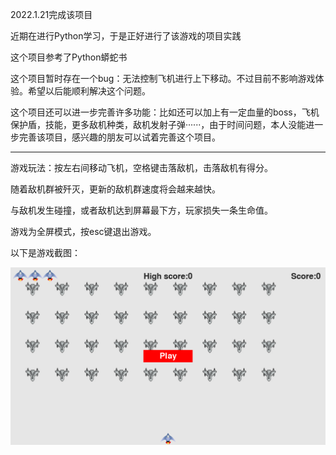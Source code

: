   2022.1.21完成该项目
  
  近期在进行Python学习，于是正好进行了该游戏的项目实践
  
  这个项目参考了Python蟒蛇书
  
  这个项目暂时存在一个bug：无法控制飞机进行上下移动。不过目前不影响游戏体验。希望以后能顺利解决这个问题。
  
  这个项目还可以进一步完善许多功能：比如还可以加上有一定血量的boss，飞机保护盾，技能，更多敌机种类，敌机发射子弹······，由于时间问题，本人没能进一步完善该项目，感兴趣的朋友可以试着完善这个项目。
  
  ------------------------------------------------------------------------------------------------------------------------------------------
  
  
  游戏玩法：按左右间移动飞机，空格键击落敌机，击落敌机有得分。
  
  随着敌机群被歼灭，更新的敌机群速度将会越来越快。
  
  与敌机发生碰撞，或者敌机达到屏幕最下方，玩家损失一条生命值。
  
  游戏为全屏模式，按esc键退出游戏。
  
  
  以下是游戏截图：
  
![image](https://github.com/Curzsu/Alien_Invasion_Game/blob/master/images/summary.png)


